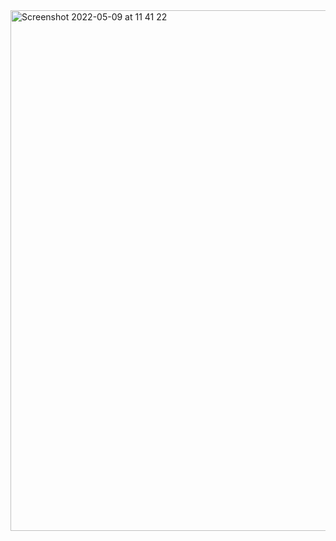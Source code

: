 
<img width="833" alt="Screenshot 2022-05-09 at 11 41 22" src="https://user-images.githubusercontent.com/89366347/167331588-2e41420f-bb06-4c40-ab08-595854b7e1fe.png">

